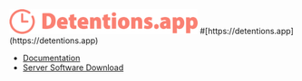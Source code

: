 <img src="https://raw.githubusercontent.com/zizusoft/Assets/master/2020/08/11-18-00-26-title.png" title="" alt="" width="332">
#[https://detentions.app](https://detentions.app)

- [Documentation](https://github.com/zizusoft/Detentions/wiki)
- [Server Software Download](https://github.com/zizusoft/Detentions/releases)

